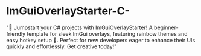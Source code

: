 # ImGuiOverlayStarter-C-
"🚀 Jumpstart your C# projects with ImGuiOverlayStarter! A beginner-friendly template for sleek ImGui overlays, featuring rainbow themes and easy hotkey setup 🔑. Perfect for new developers eager to enhance their UIs quickly and effortlessly. Get creative today!"
